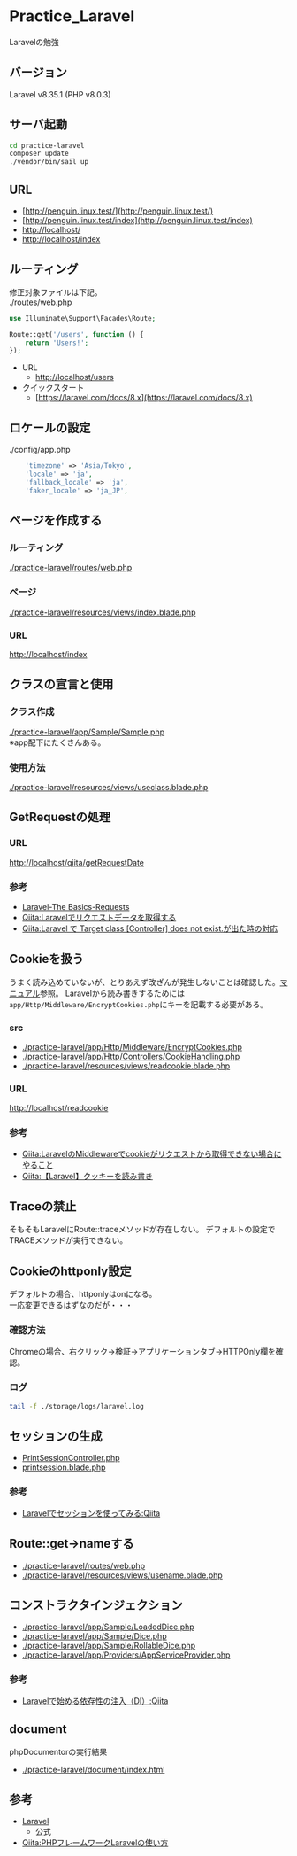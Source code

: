 # Practice_Laravel
Laravelの勉強

## バージョン

Laravel v8.35.1 (PHP v8.0.3)

## サーバ起動

``` sh
cd practice-laravel 
composer update
./vendor/bin/sail up
```

## URL

- [http://penguin.linux.test/](http://penguin.linux.test/)
- [http://penguin.linux.test/index](http://penguin.linux.test/index)
- [http://localhost/](http://localhost/)
- [http://localhost/index](http://localhost/index)


## ルーティング

修正対象ファイルは下記。  
./routes/web.php

``` php : ./routes/web.php
use Illuminate\Support\Facades\Route;

Route::get('/users', function () {
    return 'Users!';
});
```

- URL
  - [http://localhost/users](http://localhost/users)
- クイックスタート
  - [https://laravel.com/docs/8.x](https://laravel.com/docs/8.x)

## ロケールの設定

./config/app.php

``` php : ./config/app.php
    'timezone' => 'Asia/Tokyo',
    'locale' => 'ja',
    'fallback_locale' => 'ja',
    'faker_locale' => 'ja_JP',
```

## ページを作成する

### ルーティング

[./practice-laravel/routes/web.php](./practice-laravel/routes/web.php)

### ページ

[./practice-laravel/resources/views/index.blade.php](./practice-laravel/resources/views/index.blade.php)

### URL

[http://localhost/index](http://localhost/index)

## クラスの宣言と使用

### クラス作成

[./practice-laravel/app/Sample/Sample.php](./practice-laravel/app/Sample/Sample.php)  
※app配下にたくさんある。

### 使用方法

[./practice-laravel/resources/views/useclass.blade.php](./practice-laravel/resources/views/useclass.blade.php)

## GetRequestの処理

### URL

[http://localhost/qiita/getRequestDate](http://localhost/qiita/getRequestDate)

### 参考

- [Laravel-The Basics-Requests](https://laravel.com/docs/8.x/requests)
- [Qiita:Laravelでリクエストデータを取得する](https://qiita.com/toontoon/items/eff426606ce0f194c345)
- [Qiita:Laravel で Target class \[Controller\] does not exist.が出た時の対応](https://qiita.com/tsig/items/bef5e7611c69e93a573e)

## Cookieを扱う

うまく読み込めていないが、とりあえず改ざんが発生しないことは確認した。[マニュアル](https://readouble.com/laravel/8.x/ja/requests.html)参照。
Laravelから読み書きするためには```app/Http/Middleware/EncryptCookies.php```にキーを記載する必要がある。

### src

- [./practice-laravel/app/Http/Middleware/EncryptCookies.php](./practice-laravel/app/Http/Middleware/EncryptCookies.php)
- [./practice-laravel/app/Http/Controllers/CookieHandling.php](./practice-laravel/app/Http/Controllers/CookieHandling.php)
- [./practice-laravel/resources/views/readcookie.blade.php](./practice-laravel/resources/views/readcookie.blade.php)

### URL

[http://localhost/readcookie](http://localhost/readcookie)

### 参考

- [Qiita:LaravelのMiddlewareでcookieがリクエストから取得できない場合にやること](https://qiita.com/pinekta/items/7ed2b73b90c7be8e5fe6)
- [Qiita:【Laravel】クッキーを読み書き](https://qiita.com/yktk435/items/c1391037a7fa70110337)

## Traceの禁止

そもそもLaravelにRoute::traceメソッドが存在しない。
デフォルトの設定でTRACEメソッドが実行できない。

## Cookieのhttponly設定

デフォルトの場合、httponlyはonになる。  
一応変更できるはずなのだが・・・

### 確認方法

Chromeの場合、右クリック→検証→アプリケーションタブ→HTTPOnly欄を確認。

### ログ

``` sh 
tail -f ./storage/logs/laravel.log 
```

## セッションの生成

- [PrintSessionController.php](./practice-laravel/app/Http/Controllers/PrintSessionController.php)
- [printsession.blade.php](./practice-laravel/resources/views/printsession.blade.php)

### 参考

- [Laravelでセッションを使ってみる:Qiita](https://qiita.com/reflet/items/5638ab18fd7cededed17)

## Route::get->nameする

- [./practice-laravel/routes/web.php](./practice-laravel/routes/web.php)
- [./practice-laravel/resources/views/usename.blade.php](./practice-laravel/resources/views/usename.blade.php)

## コンストラクタインジェクション

- [./practice-laravel/app/Sample/LoadedDice.php](./practice-laravel/app/Sample/LoadedDice.php)
- [./practice-laravel/app/Sample/Dice.php](./practice-laravel/app/Sample/Dice.php)
- [./practice-laravel/app/Sample/RollableDice.php](./practice-laravel/app/Sample/RollableDice.php)
- [./practice-laravel/app/Providers/AppServiceProvider.php](./practice-laravel/app/Providers/AppServiceProvider.php)

### 参考

- [Laravelで始める依存性の注入（DI）:Qiita](https://qiita.com/harunbu/items/079ea728d2c9cf4f44d5)

## document

phpDocumentorの実行結果

- [./practice-laravel/document/index.html](./practice-laravel/document/index.html)

## 参考

- [Laravel](https://laravel.com/)
  - 公式
- [Qiita:PHPフレームワークLaravelの使い方](https://qiita.com/toontoon/items/c4d0371e504c37f6576e)